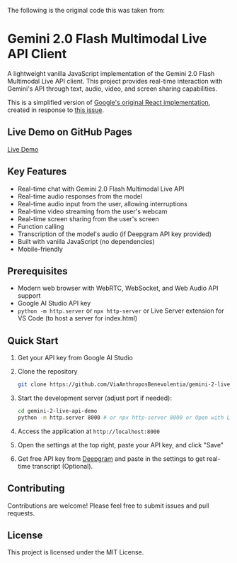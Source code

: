 The following is the original code this was taken from:



# Gemini 2.0 Flash Multimodal Live API Client

A lightweight vanilla JavaScript implementation of the Gemini 2.0 Flash Multimodal Live API client. This project provides real-time interaction with Gemini's API through text, audio, video, and screen sharing capabilities.

This is a simplified version of [Google's original React implementation](https://github.com/google-gemini/multimodal-live-api-web-console), created in response to [this issue](https://github.com/google-gemini/multimodal-live-api-web-console/issues/19).

## Live Demo on GitHub Pages

[Live Demo](https://viaanthroposbenevolentia.github.io/gemini-2-live-api-demo/)

## Key Features

- Real-time chat with Gemini 2.0 Flash Multimodal Live API
- Real-time audio responses from the model
- Real-time audio input from the user, allowing interruptions
- Real-time video streaming from the user's webcam
- Real-time screen sharing from the user's screen
- Function calling
- Transcription of the model's audio (if Deepgram API key provided)
- Built with vanilla JavaScript (no dependencies)
- Mobile-friendly

## Prerequisites

- Modern web browser with WebRTC, WebSocket, and Web Audio API support
- Google AI Studio API key
- `python -m http.server` or `npx http-server` or Live Server extension for VS Code (to host a server for index.html)

## Quick Start

1. Get your API key from Google AI Studio
2. Clone the repository

   ```bash
   git clone https://github.com/ViaAnthroposBenevolentia/gemini-2-live-api-demo.git
   ```

3. Start the development server (adjust port if needed):

   ```bash
   cd gemini-2-live-api-demo
   python -m http.server 8000 # or npx http-server 8000 or Open with Live Server extension for VS Code
   ```

4. Access the application at `http://localhost:8000`

5. Open the settings at the top right, paste your API key, and click "Save"
6. Get free API key from [Deepgram](https://deepgram.com/pricing) and paste in the settings to get real-time transcript (Optional).

## Contributing

Contributions are welcome! Please feel free to submit issues and pull requests.

## License

This project is licensed under the MIT License.
